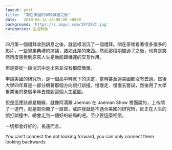 ```yaml
---
layout: post
title:  "寫在美國的學校滅團之後"
date:   2019-06-14 12:00:00 +0800
background: 'https://i.imgur.com/1FYZ8VI.jpg'
categories: 生活軌跡
---
```


四月第一個禮拜收到訊息之後，就這樣消沉了一個禮拜。關在家裡看著很多很多的影片，一些畢業典禮的演講，諸如此類的東西。然而那段期間過了之後，也算是突然再度感覺到原來人生是動能跟機運的交互作用。

但是要從一段消沉中走出來並沒有那麼簡單。

申請美國的研究所，是一個高中時就下的決定，當時甚至連美國都沒有去過。然後大學四年算是一部分朝著那個方向誤打誤撞，慢慢走、慢慢去嘗試，然後用了大學畢業後的整個半年去摧毀這個人生藍圖。

但是這應該都是機緣，就像阿滴跟 Joeman 在 Joeman Show 裡面說的，上帝關了一道門，就是幫你開了一扇窗，或許我就是不適合美國的研究所，反正在人生的誤打誤撞中，總會走到一個好的結局的吧。至少要這麼相信。

一切都會好好的，長遠而言。

You can’t connect the dot looking forward, you can only connect them looking backwards.
